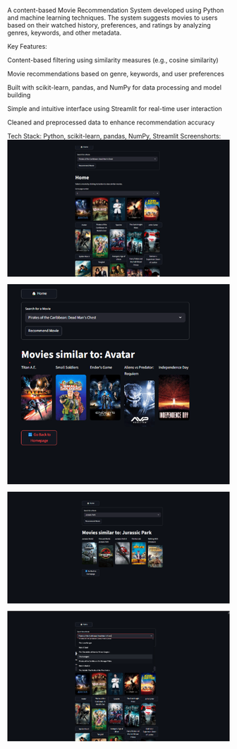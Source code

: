 A content-based Movie Recommendation System developed using Python and machine learning techniques. The system suggests movies to users based on their watched history, preferences, and ratings by analyzing genres, keywords, and other metadata.

Key Features:

Content-based filtering using similarity measures (e.g., cosine similarity)

Movie recommendations based on genre, keywords, and user preferences

Built with scikit-learn, pandas, and NumPy for data processing and model building

Simple and intuitive interface using Streamlit for real-time user interaction

Cleaned and preprocessed data to enhance recommendation accuracy

Tech Stack: Python, scikit-learn, pandas, NumPy, Streamlit
Screenshorts: 
![image alt](https://github.com/Aaftab8564/Movie-Recommdation-System/blob/d7ae39dce920c2a810770071899e3b85df69818a/Images/Image2.png)

![image alt](https://github.com/Aaftab8564/Movie-Recommdation-System/blob/d7ae39dce920c2a810770071899e3b85df69818a/Images/Image3.png)

![image alt](https://github.com/Aaftab8564/Movie-Recommdation-System/blob/d7ae39dce920c2a810770071899e3b85df69818a/Images/Image4.png)

![image alt](https://github.com/Aaftab8564/Movie-Recommdation-System/blob/d7ae39dce920c2a810770071899e3b85df69818a/Images/Image1.png)

